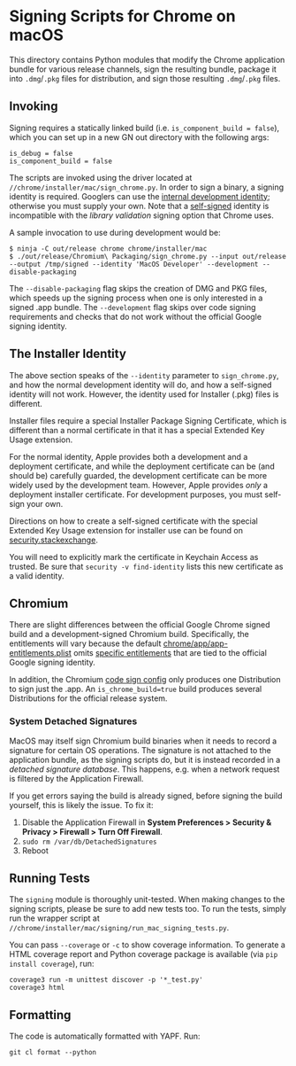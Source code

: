 # Signing Scripts for Chrome on macOS

This directory contains Python modules that modify the Chrome application bundle
for various release channels, sign the resulting bundle, package it into
`.dmg`/`.pkg` files for distribution, and sign those resulting `.dmg`/`.pkg`
files.

## Invoking

Signing requires a statically linked build (i.e. `is_component_build = false`),
which you can set up in a new GN out directory with the following args:

    is_debug = false
    is_component_build = false

The scripts are invoked using the driver located at
`//chrome/installer/mac/sign_chrome.py`. In order to sign a binary, a signing
identity is required. Googlers can use the [internal development
identity](https://goto.google.com/ioscerts); otherwise you must supply your
own. Note that a
[self-signed](https://developer.apple.com/library/archive/documentation/Security/Conceptual/CodeSigningGuide/Procedures/Procedures.html)
identity is incompatible with the _library validation_ signing option that
Chrome uses.

A sample invocation to use during development would be:

    $ ninja -C out/release chrome chrome/installer/mac
    $ ./out/release/Chromium\ Packaging/sign_chrome.py --input out/release --output /tmp/signed --identity 'MacOS Developer' --development --disable-packaging

The `--disable-packaging` flag skips the creation of DMG and PKG files, which
speeds up the signing process when one is only interested in a signed .app
bundle. The `--development` flag skips over code signing requirements and checks
that do not work without the official Google signing identity.

## The Installer Identity

The above section speaks of the `--identity` parameter to `sign_chrome.py`, and
how the normal development identity will do, and how a self-signed identity will
not work. However, the identity used for Installer (.pkg) files is different.

Installer files require a special Installer Package Signing Certificate, which
is different than a normal certificate in that it has a special Extended Key
Usage extension.

For the normal identity, Apple provides both a development and a deployment
certificate, and while the deployment certificate can be (and should be)
carefully guarded, the development certificate can be more widely used by the
development team. However, Apple provides _only_ a deployment installer
certificate. For development purposes, you must self-sign your own.

Directions on how to create a self-signed certificate with the special Extended
Key Usage extension for installer use can be found on
[security.stackexchange](https://security.stackexchange.com/a/47908).

You will need to explicitly mark the certificate in Keychain Access as trusted.
Be sure that `security -v find-identity` lists this new certificate as a valid
identity.

## Chromium

There are slight differences between the official Google Chrome signed build and
a development-signed Chromium build. Specifically, the entitlements will vary
because the default
[chrome/app/app-entitlements.plist](../../../app/app-entitlements.plist) omits
[specific entitlements](../../../app/app-entitlements-chrome.plist) that are
tied to the official Google signing identity.

In addition, the Chromium [code sign
config](https://cs.chromium.org/chromium/src/chrome/installer/mac/signing/chromium_config.py)
only produces one Distribution to sign just the .app. An
`is_chrome_build=true` build produces several Distributions for the official
release system.

### System Detached Signatures

MacOS may itself sign Chromium build binaries when it needs to record a
signature for certain OS operations. The signature is not attached to the
application bundle, as the signing scripts do, but it is instead recorded in a
_detached signature database_. This happens, e.g. when a network request
is filtered by the Application Firewall.

If you get errors saying the build is already signed, before signing the build
yourself, this is likely the issue. To fix it:

1. Disable the Application Firewall in **System Preferences > Security &
    Privacy > Firewall > Turn Off Firewall**.
2. `sudo rm /var/db/DetachedSignatures`
3. Reboot

## Running Tests

The `signing` module is thoroughly unit-tested. When making changes to the
signing scripts, please be sure to add new tests too. To run the tests, simply
run the wrapper script at
`//chrome/installer/mac/signing/run_mac_signing_tests.py`.

You can pass `--coverage` or `-c` to show coverage information. To generate a
HTML coverage report and Python coverage package is available (via `pip install
coverage`), run:

    coverage3 run -m unittest discover -p '*_test.py'
    coverage3 html

## Formatting

The code is automatically formatted with YAPF. Run:

    git cl format --python
